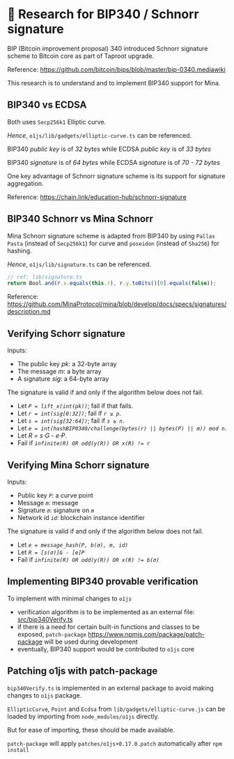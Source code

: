 # 🧐 Research for BIP340 / Schnorr signature

BIP (Bitcoin improvement proposal) 340 introduced Schnorr signature scheme to Bitcoin core as part of Taproot upgrade.

Reference: https://github.com/bitcoin/bips/blob/master/bip-0340.mediawiki

This research is to understand and to implement BIP340 support for Mina.

## BIP340 vs ECDSA

Both uses `Secp256k1` Elliptic curve. 

_Hence_, `o1js/lib/gadgets/elliptic-curve.ts` can be referenced.

BIP340 _public key_ is of _32 bytes_ while ECDSA _public key_ is of _33 bytes_

BIP340 _signature_ is of _64 bytes_ while ECDSA _signature_ is of _70 - 72 bytes_

One key advantage of Schnorr signature scheme is its support for signature aggregation.

Reference: https://chain.link/education-hub/schnorr-signature

## BIP340 Schnorr vs Mina Schnorr

Mina Schnorr signature scheme is adapted from BIP340 by using `Pallas Pasta` (instead of `Secp256k1`) for curve and `poseidon` (instead of `Sha256`) for hashing.

_Hence_, `o1js/lib/signature.ts` can be referenced.

```typescript
// ref: lib/signature.ts
return Bool.and(r.x.equals(this.r), r.y.toBits()[0].equals(false));
```


Reference: https://github.com/MinaProtocol/mina/blob/develop/docs/specs/signatures/description.md

## Verifying Schorr signature

Inputs:
-   The public key  _pk_: a 32-byte array
-   The message  _m_: a byte array
-   A signature  _sig_: a 64-byte array

The signature is valid if and only if the algorithm below does not fail.
- Let  _`P = lift_x(int(pk))`_; fail if that fails.
- Let  _`r = int(sig[0:32])`_; fail if  _`r ≥ p`_.
- Let  _`s = int(sig[32:64])`_; fail if  _`s ≥ n`_.
- Let  _`e = int(hashBIP0340/challenge(bytes(r) || bytes(P) || m)) mod n`_.
- Let  _R = s⋅G - e⋅P_.
- Fail if  _`infinite(R) OR odd(y(R)) OR x(R) != r`_


## Verifying Mina Schorr signature

Inputs:
- Public key  _`P`_: a curve point
- Message  _`m`_: message
- Signature  _`σ`_: signature on  _`m`_
- Network id  _`id`_: blockchain instance identifier

The signature is valid if and only if the algorithm below does not fail.
- Let  _`e = message_hash(P, b(σ), m, id)`_
- Let  _`R = [s(σ)]G - [e]P`_
- Fail if  _`infinite(R) OR odd(y(R)) OR x(R) != b(σ)`_

## Implementing BIP340 provable verification

To implement with minimal changes to `o1js`

- verification algorithm is to be implemented as an external file: [src/bip340Verify.ts](bip340Verify.ts)
- if there is a need for certain built-in functions and classes to be exposed, `patch-package` https://www.npmjs.com/package/patch-package will be used during development
- eventually, BIP340 support would be contributed to `o1js` core

## Patching o1js with patch-package

`bip340Verify.ts` is implemented in an external package to avoid making changes to `o1js` package.

`EllipticCurve`, `Point` and `Ecdsa` from `lib/gadgets/elliptic-curve.js` can be loaded by importing from `node_modules/o1js` directly.

But for ease of importing, these should be made available. 

`patch-package` will apply `patches/o1js+0.17.0.patch` automatically after `npm install`
